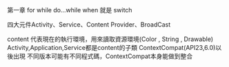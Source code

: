 第一章
for
while  do...while
when 就是 switch


四大元件Activity、Service、Content Provider、BroadCast


content 代表現在的執行環境，用來讀取資源環境(Color , String , Drawable)   Activity,Application,Service都是content的子類 
ContextCompat(API23,6.0)以後出現   不同版本可能有不同程式碼，ContextCompat本身能做到整合
